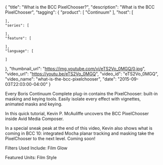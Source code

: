 {
  "title": "What is the BCC PixelChooser?",
  "description": "What is the BCC PixelChooser",
  "tagging": {
    "product": [
      "Continuum"
    ],
    "host": [

    ],
    "series": [

    ],
    "feature": [

    ],
    "language": [

    ]
  },
  "thumbnail_url": "https://img.youtube.com/vi/eTS2Vo_0MGQ/0.jpg",
  "video_url": "https://youtu.be/eTS2Vo_0MGQ",
  "video_id": "eTS2Vo_0MGQ",
  "video_name": "what-is-the-bcc-pixelchooser",
  "date": "2015-09-03T22:03:00-04:00"
}

Every Boris Continuum Complete plug-in contains the PixelChooser: built-in
masking and keying tools. Easily isolate every effect with vignettes, animated
masks and keying.

In this quick tutorial, Kevin P. McAuliffe uncovers the BCC PixelChooser
inside Avid Media Composer.

In a special sneak peak at the end of this video, Kevin also shows what is
coming in BCC 10: integrated Mocha planar tracking and masking take the
PixelChooser to the next level. Coming soon!

Filters Used Include: Film Glow

Featured Units: Film Style


